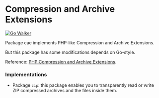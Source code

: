 Compression and Archive Extensions
==================================

[![Go Walker](http://gowalker.org/api/v1/badge)](http://gowalker.org/github.com/Unknwon/cae)

Package cae implements PHP-like Compression and Archive Extensions.

But this package has some modifications depends on Go-style.

Reference: [PHP:Compression and Archive Extensions](http://www.php.net/manual/en/refs.compression.php).

### Implementations

- Package `zip`: this package enables you to transparently read or write ZIP compressed archives and the files inside them.